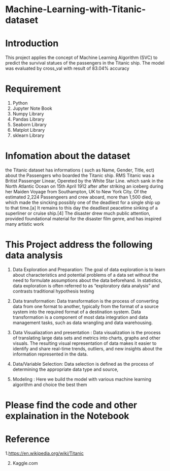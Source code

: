 # Machine-Learning-with-Titanic-dataset

# Introduction
This project applies the concept of Machine Learning Algorithm (SVC) to predict the survival statues of the passengers in the Titanic ship. The model was evaluated by cross_val with result of 83.04% accuracy

# Requirement 

1. Python
2. Jupyter Note Book
3. Numpy Library
4. Pandas Library
5. Seaborn Library
6. Matplot Library
7. sklearn Library


  # Infomation about the dataset
the Titanic dataset has informations ( such as Name, Gender, Title, ect) about the Passengers who boarded the Titanic ship. RMS Titanic was a Britist Passenger Linear, Opereted by the White Star Line. which sank in the North Atlantic Ocean on 15th April 1912 after after striking an iceberg during her Maiden Voyage from Southampton, UK to New York City. Of the estimated 2,224 Passengeers and crew aboard, more than 1,500 died, which made the sincking possibly one of the  deadliest for a single ship up to that time.[a] It remains to this day the deadliest peacetime sinking of a superliner or cruise ship.[4] The disaster drew much public attention, provided foundational material for the disaster film genre, and has inspired many artistic work

# This Project address the following data analysis

1. Data Exploration and Preparation: The goal of data exploration is to learn about characteristics and potential problems of a data set without the need to formulate assumptions about the data beforehand. In statistics, data exploration is often referred to as “exploratory data analysis” and contrasts traditional hypothesis testing

2. Data  transformation: Data transformation is the process of converting data from one format to another, typically from the format of a source system into the required format of a destination system. Data transformation is a component of most data integration and data management tasks, such as data wrangling and data warehousing.
 
4. Data Visualiazation and presentation :  Data visualization is the process of translating large data sets and metrics into charts, graphs and other visuals. The resulting visual representation of data makes it easier to identify and share real-time trends, outliers, and new insights about the information represented in the data.

6. Data/Variable Selection: Data selection is defined as the process of determining the appropriate data type and source,
7.  Modeling : Here we build the model with various machine learning algorithm and choice the best them
# Please find the code and other explaination in the Notebook
# Reference

1.https://en.wikipedia.org/wiki/Titanic

2. Kaggle.com
